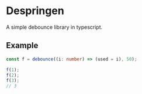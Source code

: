 # Despringen

A simple debounce library in typescript.

## Example

```typescript
const f = debounce((i: number) => (used = i), 50);

f(1);
f(2);
f(3);
// 3
```
